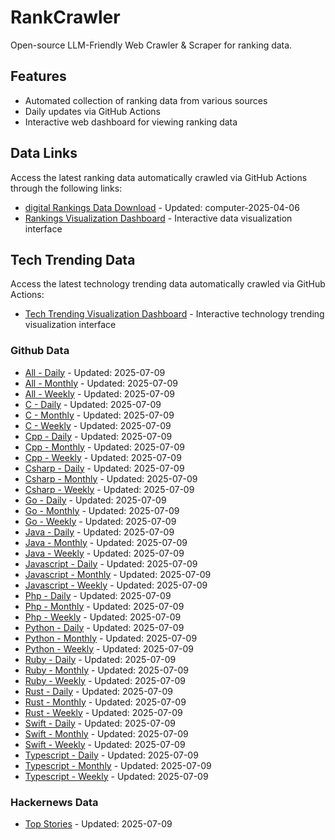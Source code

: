 # RankCrawler

Open-source LLM-Friendly Web Crawler & Scraper for ranking data.

## Features

* Automated collection of ranking data from various sources
* Daily updates via GitHub Actions
* Interactive web dashboard for viewing ranking data


## Data Links

Access the latest ranking data automatically crawled via GitHub Actions through the following links:

* [digital Rankings Data Download](https://github.com/chenjy16/RankCrawler/blob/main/data/1688/digital_computer_2025-04-06.json) - Updated: computer-2025-04-06
* [Rankings Visualization Dashboard](https://chenjy16.github.io/RankCrawler/1688_rankings.html) - Interactive data visualization interface




## Tech Trending Data

Access the latest technology trending data automatically crawled via GitHub Actions:

* [Tech Trending Visualization Dashboard](https://chenjy16.github.io/RankCrawler/tech_trending.html) - Interactive technology trending visualization interface

### Github Data

* [All - Daily](https://github.com/chenjy16/RankCrawler/blob/main/data/github/github_all_daily_2025-07-09.json) - Updated: 2025-07-09
* [All - Monthly](https://github.com/chenjy16/RankCrawler/blob/main/data/github/github_all_monthly_2025-07-09.json) - Updated: 2025-07-09
* [All - Weekly](https://github.com/chenjy16/RankCrawler/blob/main/data/github/github_all_weekly_2025-07-09.json) - Updated: 2025-07-09
* [C - Daily](https://github.com/chenjy16/RankCrawler/blob/main/data/github/github_c_daily_2025-07-09.json) - Updated: 2025-07-09
* [C - Monthly](https://github.com/chenjy16/RankCrawler/blob/main/data/github/github_c_monthly_2025-07-09.json) - Updated: 2025-07-09
* [C - Weekly](https://github.com/chenjy16/RankCrawler/blob/main/data/github/github_c_weekly_2025-07-09.json) - Updated: 2025-07-09
* [Cpp - Daily](https://github.com/chenjy16/RankCrawler/blob/main/data/github/github_cpp_daily_2025-07-09.json) - Updated: 2025-07-09
* [Cpp - Monthly](https://github.com/chenjy16/RankCrawler/blob/main/data/github/github_cpp_monthly_2025-07-09.json) - Updated: 2025-07-09
* [Cpp - Weekly](https://github.com/chenjy16/RankCrawler/blob/main/data/github/github_cpp_weekly_2025-07-09.json) - Updated: 2025-07-09
* [Csharp - Daily](https://github.com/chenjy16/RankCrawler/blob/main/data/github/github_csharp_daily_2025-07-09.json) - Updated: 2025-07-09
* [Csharp - Monthly](https://github.com/chenjy16/RankCrawler/blob/main/data/github/github_csharp_monthly_2025-07-09.json) - Updated: 2025-07-09
* [Csharp - Weekly](https://github.com/chenjy16/RankCrawler/blob/main/data/github/github_csharp_weekly_2025-07-09.json) - Updated: 2025-07-09
* [Go - Daily](https://github.com/chenjy16/RankCrawler/blob/main/data/github/github_go_daily_2025-07-09.json) - Updated: 2025-07-09
* [Go - Monthly](https://github.com/chenjy16/RankCrawler/blob/main/data/github/github_go_monthly_2025-07-09.json) - Updated: 2025-07-09
* [Go - Weekly](https://github.com/chenjy16/RankCrawler/blob/main/data/github/github_go_weekly_2025-07-09.json) - Updated: 2025-07-09
* [Java - Daily](https://github.com/chenjy16/RankCrawler/blob/main/data/github/github_java_daily_2025-07-09.json) - Updated: 2025-07-09
* [Java - Monthly](https://github.com/chenjy16/RankCrawler/blob/main/data/github/github_java_monthly_2025-07-09.json) - Updated: 2025-07-09
* [Java - Weekly](https://github.com/chenjy16/RankCrawler/blob/main/data/github/github_java_weekly_2025-07-09.json) - Updated: 2025-07-09
* [Javascript - Daily](https://github.com/chenjy16/RankCrawler/blob/main/data/github/github_javascript_daily_2025-07-09.json) - Updated: 2025-07-09
* [Javascript - Monthly](https://github.com/chenjy16/RankCrawler/blob/main/data/github/github_javascript_monthly_2025-07-09.json) - Updated: 2025-07-09
* [Javascript - Weekly](https://github.com/chenjy16/RankCrawler/blob/main/data/github/github_javascript_weekly_2025-07-09.json) - Updated: 2025-07-09
* [Php - Daily](https://github.com/chenjy16/RankCrawler/blob/main/data/github/github_php_daily_2025-07-09.json) - Updated: 2025-07-09
* [Php - Monthly](https://github.com/chenjy16/RankCrawler/blob/main/data/github/github_php_monthly_2025-07-09.json) - Updated: 2025-07-09
* [Php - Weekly](https://github.com/chenjy16/RankCrawler/blob/main/data/github/github_php_weekly_2025-07-09.json) - Updated: 2025-07-09
* [Python - Daily](https://github.com/chenjy16/RankCrawler/blob/main/data/github/github_python_daily_2025-07-09.json) - Updated: 2025-07-09
* [Python - Monthly](https://github.com/chenjy16/RankCrawler/blob/main/data/github/github_python_monthly_2025-07-09.json) - Updated: 2025-07-09
* [Python - Weekly](https://github.com/chenjy16/RankCrawler/blob/main/data/github/github_python_weekly_2025-07-09.json) - Updated: 2025-07-09
* [Ruby - Daily](https://github.com/chenjy16/RankCrawler/blob/main/data/github/github_ruby_daily_2025-07-09.json) - Updated: 2025-07-09
* [Ruby - Monthly](https://github.com/chenjy16/RankCrawler/blob/main/data/github/github_ruby_monthly_2025-07-09.json) - Updated: 2025-07-09
* [Ruby - Weekly](https://github.com/chenjy16/RankCrawler/blob/main/data/github/github_ruby_weekly_2025-07-09.json) - Updated: 2025-07-09
* [Rust - Daily](https://github.com/chenjy16/RankCrawler/blob/main/data/github/github_rust_daily_2025-07-09.json) - Updated: 2025-07-09
* [Rust - Monthly](https://github.com/chenjy16/RankCrawler/blob/main/data/github/github_rust_monthly_2025-07-09.json) - Updated: 2025-07-09
* [Rust - Weekly](https://github.com/chenjy16/RankCrawler/blob/main/data/github/github_rust_weekly_2025-07-09.json) - Updated: 2025-07-09
* [Swift - Daily](https://github.com/chenjy16/RankCrawler/blob/main/data/github/github_swift_daily_2025-07-09.json) - Updated: 2025-07-09
* [Swift - Monthly](https://github.com/chenjy16/RankCrawler/blob/main/data/github/github_swift_monthly_2025-07-09.json) - Updated: 2025-07-09
* [Swift - Weekly](https://github.com/chenjy16/RankCrawler/blob/main/data/github/github_swift_weekly_2025-07-09.json) - Updated: 2025-07-09
* [Typescript - Daily](https://github.com/chenjy16/RankCrawler/blob/main/data/github/github_typescript_daily_2025-07-09.json) - Updated: 2025-07-09
* [Typescript - Monthly](https://github.com/chenjy16/RankCrawler/blob/main/data/github/github_typescript_monthly_2025-07-09.json) - Updated: 2025-07-09
* [Typescript - Weekly](https://github.com/chenjy16/RankCrawler/blob/main/data/github/github_typescript_weekly_2025-07-09.json) - Updated: 2025-07-09

### Hackernews Data

* [Top Stories](https://github.com/chenjy16/RankCrawler/blob/main/data/hackernews/hackernews_top_2025-07-09.json) - Updated: 2025-07-09



